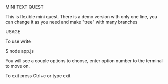 MINI TEXT QUEST

This is flexible mini quest.
There is a demo version with only one line, you can change it as you need and make "tree" with many branches

USAGE

To use write

$ node app.js

You will see a couple options to choose, enter option number to the terminal to move on.

To exit press Ctrl+c or type exit


